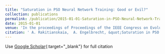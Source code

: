 ```yaml
---
title: "Saturation in PSO Neural Network Training: Good or Evil?"
collection: publications
permalink: /publication/2015-01-01-Saturation-in-PSO-Neural-Network-Training-Good-or-Evil
date: 2015-01-01
venue: 'In the proceedings of Proceedings of the IEEE Congress on Evolutionary Computation'
citation: ' A. Rakitianskaia,  A. Engelbrecht, &quot;Saturation in PSO Neural Network Training: Good or Evil?.&quot; In the proceedings of Proceedings of the IEEE Congress on Evolutionary Computation, 2015.'
---
```

Use [Google Scholar](https://scholar.google.com/scholar?q=Saturation+in+PSO+Neural+Network+Training:+Good+or+Evil?){:target="_blank"} for full citation